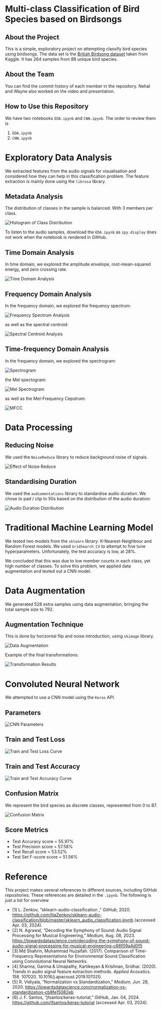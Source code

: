# Multi-class Classification of Bird Species based on Birdsongs

## About the Project

This is a simple, exploratory project on attempting classify bird species using birdsongs. The data set is the <a href="https://www.kaggle.com/datasets/rtatman/british-birdsong-dataset">British Birdsong dataset</a> taken from Kaggle. It has 264 samples from 88 unique bird species. 

## About the Team

You can find the commit history of each member in the repository. Nehal and Wayne also worked on the video and presentation.

## How to Use this Repository

We have two notebooks `EDA.ipynb` and `CNN.ipynb`. The order to review them is 
1. `EDA.ipynb`
2. `CNN.ipynb`

# Exploratory Data Analysis

We extracted features from the audio signals for visualisation and considered how they can help in this classification problem. The feature extraction is mainly done using the `librosa` library.

## Metadata Analysis

The distribution of classes in the sample is balanced. With 3 members per class. 

![Histogram of Class Distribution](./figures/class_distribution.png)

To listen to the audio samples, download the `EDA.ipynb` as `ipy.display` does not work when the notebook is rendered in GitHub.

## Time Domain Analysis

In time domain, we explored the amplitude envelope, root-mean-squared energy, and zero crossing rate.

![Time Domain Analysis](./figures/time_domain.png)

## Frequency Domain Analysis

In the frequency domain, we explored the frequency spectrum:

![Frequency Spectrum Analysis](./figures/frequency_spectrum.png)

as well as the spectral centroid:

![Spectral Centroid Analysis](./figures/spectral_centroid.png)

## Time-frequency Domain Analysis

In the frequency domain, we explored the spectrogram:

![Spectrogram](./figures/spectrogram.png)

the Mel spectogram:

![Mel Spectrogram](./figures/mel_spectrogram.png)

as well as the Mel-Frequency Cepstrum:

![MFCC](./figures/mfcc.png)

# Data Processing

## Reducing Noise

We used the `NoiseReduce` library to reduce background noise of signals.

![Effect of Noise Reduce](./figures/noisereduce.png)

## Standardising Duration

We used the `audiomentations` library to standardise audio duration. We chose to pad / clip to 50s based on the distribution of the audio duration:

![Audio Duration Distribution](./figures/duration_distribution.png)

# Traditional Machine Learning Model

We tested two models from the `sklearn` library: K-Nearest-Neighbour and Random Forest models. We used `GridSearch_CV` to attempt to fine tune hyperparameters. Unfortunately, the test accuracy is low, at 28%. 

We concluded that this was due to low member counts in each class, yet high number of classes. To solve this problem, we applied data augmentation and tested out a CNN model.

# Data Augmentation

We generated 528 extra samples using data augmentation, bringing the total sample size to 792. 

## Augmentation Technique

This is done by horizontal flip and noise introduction, using `skimage` library.

![Data Augmentation](./figures/data_augmentation.png)

Example of the final transformations:

![Transformation Results](./figures/transformation.png)

# Convoluted Neural Network

We attempted to use a CNN model using the `Keras` API.

## Parameters

![CNN Parameters](./figures/parameter.png)

## Train and Test Loss

![Train and Test Loss Curve](./figures/hist_train_test_loss.png)

## Train and Test Accuracy

![Train and Test Accuracy Curve](./figures/hist_train_test_accuracy.png)

## Confusion Matrix

We represent the bird species as discrete classes, represented from 0 to 87.

![Confusion Matrix](./figures/confusion_matrix_cnn.png)

## Score Metrics

- Test Accuracy score =  55.97%
- Test Precision score =  57.58%
- Test Recall score =  53.52%
- Test Set F-score score =  51.56%

# Reference

This project makes several references to different sources, including GitHub repositories. These references are detailed in the `.ipynb`. The following is just a list for overview

- [1] L. Zenkov, “sklearn-audio-classification ,” *GitHub*, 2020. https://github.com/IliaZenkov/sklearn-audio-classification/blob/master/sklearn_audio_classification.ipynb (accessed Apr. 03, 2024).
- [2] N. Agrawal, “Decoding the Symphony of Sound: Audio Signal Processing for Musical Engineering,” *Medium*, Aug. 08, 2023. https://towardsdatascience.com/decoding-the-symphony-of-sound-audio-signal-processing-for-musical-engineering-c66f09a4d0f5
- [3] Md Shahrin, Muhammad Huzaifah. (2017). Comparison of Time-Frequency Representations for Environmental Sound Classification using Convolutional Neural Networks.
- [4] Sharma, Garima & Umapathy, Kartikeyan & Krishnan, Sridhar. (2020). Trends in audio signal feature extraction methods. *Applied Acoustics*. 158. 107020. 10.1016/j.apacoust.2019.107020.
- [5] R. Vidiyala, “Normalization vs Standardization,” *Medium*, Jun. 28, 2020. https://towardsdatascience.com/normalization-vs-standardization-cb8fe15082eb
- [6] J. F. Santos, “jfsantos/keras-tutorial,” *GitHub*, Jan. 04, 2024. https://github.com/jfsantos/keras-tutorial (accessed Apr. 03, 2024).

